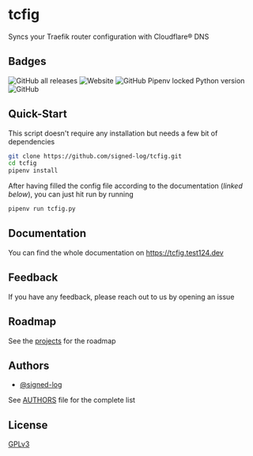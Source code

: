 
# tcfig

Syncs your Traefik router configuration with Cloudflare® DNS


## Badges

![GitHub all releases](https://img.shields.io/github/downloads/signed-log/tcfig/total)
![Website](https://img.shields.io/website?up_message=online&url=https%3A%2F%2Ftcfig.test124.dev)
![GitHub Pipenv locked Python version](https://img.shields.io/github/pipenv/locked/python-version/signed-log/tcfig)
![GitHub](https://img.shields.io/github/license/signed-log/tcfig)
## Quick-Start

This script doesn't require any installation but needs a few bit of dependencies

```bash
git clone https://github.com/signed-log/tcfig.git
cd tcfig
pipenv install

```

After having filled the config file according to the documentation (*linked below*), you can just hit run by running

```bash
pipenv run tcfig.py
```
## Documentation

You can find the whole documentation on https://tcfig.test124.dev

## Feedback

If you have any feedback, please reach out to us by opening an issue


## Roadmap

See the [projects](https://github.com/signed-log/tcfig/projects) for the roadmap


## Authors

- [@signed-log](https://www.github.com/signed-log)

See [AUTHORS](AUTHORS) file for the complete list


## License

[GPLv3](https://choosealicense.com/licenses/GPL-3.0/)
